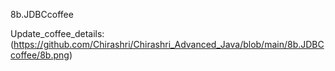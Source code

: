 8b.JDBCcoffee

Update_coffee_details:(https://github.com/Chirashri/Chirashri_Advanced_Java/blob/main/8b.JDBCcoffee/8b.png) 
